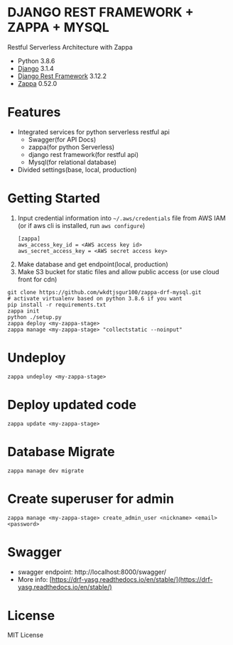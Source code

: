 # DJANGO REST FRAMEWORK + ZAPPA + MYSQL

Restful Serverless Architecture with Zappa

- Python 3.8.6
- [Django](https://docs.djangoproject.com/) 3.1.4
- [Django Rest Framework](https://www.django-rest-framework.org/) 3.12.2
- [Zappa](https://github.com/Miserlou/Zappa) 0.52.0

# Features

- Integrated services for python serverless restful api 
  - Swagger(for API Docs)
  - zappa(for python Serverless)
  - django rest framework(for restful api)
  - Mysql(for relational database)
- Divided settings(base, local, production)

# Getting Started

1. Input credential information into `~/.aws/credentials` file from AWS IAM
   (or if aws cli is installed, run `aws configure`)
    ```text
    [zappa]
    aws_access_key_id = <AWS access key id>
    aws_secret_access_key = <AWS secret access key>
    ```
2. Make database and get endpoint(local, production)
3. Make S3 bucket for static files and allow public access (or use cloud front for cdn)

```shell script
git clone https://github.com/wkdtjsgur100/zappa-drf-mysql.git
# activate virtualenv based on python 3.8.6 if you want
pip install -r requirements.txt
zappa init
python ./setup.py
zappa deploy <my-zappa-stage>
zappa manage <my-zappa-stage> "collectstatic --noinput"
```

# Undeploy

```shell script
zappa undeploy <my-zappa-stage>
```

# Deploy updated code

```shell script
zappa update <my-zappa-stage>
```

# Database Migrate

```shell script
zappa manage dev migrate
```

# Create superuser for admin

```shell script
zappa manage <my-zappa-stage> create_admin_user <nickname> <email> <password>
```

# Swagger

- swagger endpoint: http://localhost:8000/swagger/
- More info: [https://drf-yasg.readthedocs.io/en/stable/](https://drf-yasg.readthedocs.io/en/stable/)

# License

MIT License